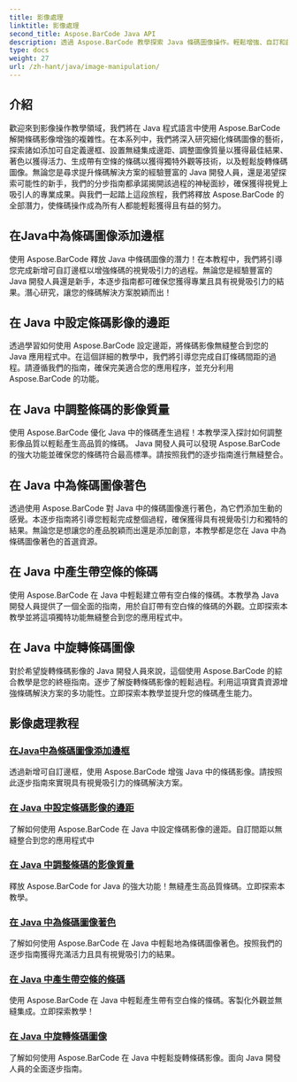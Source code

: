 ```yaml
---
title: 影像處理
linktitle: 影像處理
second_title: Aspose.BarCode Java API
description: 透過 Aspose.BarCode 教學探索 Java 條碼圖像操作。輕鬆增強、自訂和創建具有視覺吸引力的條碼。
type: docs
weight: 27
url: /zh-hant/java/image-manipulation/
---
```

## 介紹
歡迎來到影像操作教學領域，我們將在 Java 程式語言中使用 Aspose.BarCode 解開條碼影像增強的複雜性。在本系列中，我們將深入研究細化條碼圖像的藝術，探索諸如添加可自定義邊框、設置無縫集成邊距、調整圖像質量以獲得最佳結果、著色以獲得活力、生成帶有空條的條碼以獲得獨特外觀等技術，以及輕鬆旋轉條碼圖像。無論您是尋求提升條碼解決方案的經驗豐富的 Java 開發人員，還是渴望探索可能性的新手，我們的分步指南都承諾揭開該過程的神秘面紗，確保獲得視覺上吸引人的專業成果。與我們一起踏上這段旅程，我們將釋放 Aspose.BarCode 的全部潛力，使條碼操作成為所有人都能輕鬆獲得且有益的努力。


## 在Java中為條碼圖像添加邊框

使用 Aspose.BarCode 釋放 Java 中條碼圖像的潛力！在本教程中，我們將引導您完成新增可自訂邊框以增強條碼的視覺吸引力的過程。無論您是經驗豐富的 Java 開發人員還是新手，本逐步指南都可確保您獲得專業且具有視覺吸引力的結果。潛心研究，讓您的條碼解決方案脫穎而出！

## 在 Java 中設定條碼影像的邊距

透過學習如何使用 Aspose.BarCode 設定邊距，將條碼影像無縫整合到您的 Java 應用程式中。在這個詳細的教學中，我們將引導您完成自訂條碼間距的過程。請遵循我們的指南，確保完美適合您的應用程序，並充分利用 Aspose.BarCode 的功能。

## 在 Java 中調整條碼的影像質量

使用 Aspose.BarCode 優化 Java 中的條碼產生過程！本教學深入探討如何調整影像品質以輕鬆產生高品質的條碼。 Java 開發人員可以發現 Aspose.BarCode 的強大功能並確保您的條碼符合最高標準。請按照我們的逐步指南進行無縫整合。

## 在 Java 中為條碼圖像著色

透過使用 Aspose.BarCode 對 Java 中的條碼圖像進行著色，為它們添加生動的感覺。本逐步指南將引導您輕鬆完成整個過程，確保獲得具有視覺吸引力和獨特的結果。無論您是想讓您的產品脫穎而出還是添加創意，本教學都是您在 Java 中為條碼圖像著色的首選資源。

## 在 Java 中產生帶空條的條碼

使用 Aspose.BarCode 在 Java 中輕鬆建立帶有空白條的條碼。本教學為 Java 開發人員提供了一個全面的指南，用於自訂帶有空白條的條碼的外觀。立即探索本教學並將這項獨特功能無縫整合到您的應用程式中。

## 在 Java 中旋轉條碼圖像

對於希望旋轉條碼影像的 Java 開發人員來說，這個使用 Aspose.BarCode 的綜合教學是您的終極指南。逐步了解旋轉條碼影像的輕鬆過程。利用這項寶貴資源增強條碼解決方案的多功能性。立即探索本教學並提升您的條碼產生能力。
## 影像處理教程
### [在Java中為條碼圖像添加邊框](./adding-borders-barcode-image/)
透過新增可自訂邊框，使用 Aspose.BarCode 增強 Java 中的條碼影像。請按照此逐步指南來實現具有視覺吸引力的條碼解決方案。
### [在 Java 中設定條碼影像的邊距](./setting-margins-barcode-image/)
了解如何使用 Aspose.BarCode 在 Java 中設定條碼影像的邊距。自訂間距以無縫整合到您的應用程式中
### [在 Java 中調整條碼的影像質量](./adjusting-image-quality-barcode/)
釋放 Aspose.BarCode for Java 的強大功能！無縫產生高品質條碼。立即探索本教學。
### [在 Java 中為條碼圖像著色](./colorizing-barcode-image/)
了解如何使用 Aspose.BarCode 在 Java 中輕鬆地為條碼圖像著色。按照我們的逐步指南獲得充滿活力且具有視覺吸引力的結果。
### [在 Java 中產生帶空條的條碼](./generating-barcode-empty-bars/)
使用 Aspose.BarCode 在 Java 中輕鬆產生帶有空白條的條碼。客製化外觀並無縫集成。立即探索教學！
### [在 Java 中旋轉條碼圖像](./rotating-barcode-image/)
了解如何使用 Aspose.BarCode 在 Java 中輕鬆旋轉條碼影像。面向 Java 開發人員的全面逐步指南。